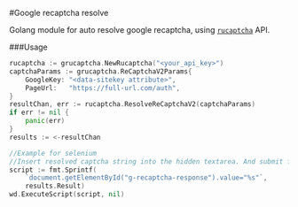#Google recaptcha resolve

Golang module for auto resolve google recaptcha, using [`rucaptcha`][1] API.

###Usage
```go
rucaptcha := grucaptcha.NewRucaptcha("<your_api_key>")
captchaParams := grucaptcha.ReCaptchaV2Params{
    GoogleKey: "<data-sitekey attribute>",
    PageUrl:   "https://full-url.com/auth",
}
resultChan, err := rucaptcha.ResolveReCaptchaV2(captchaParams)
if err != nil {
    panic(err)
}
results := <-resultChan

//Example for selenium
//Insert resolved captcha string into the hidden textarea. And submit form
script := fmt.Sprintf(
    `document.getElementById("g-recaptcha-response").value="%s"`, 
    results.Result)
wd.ExecuteScript(script, nil)

```

[1]: https://rucaptcha.com?from=7563013
